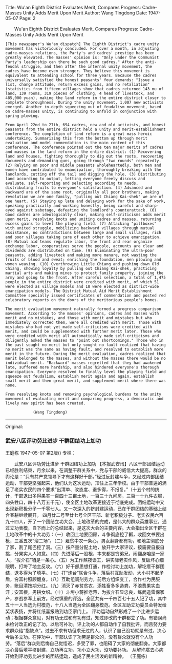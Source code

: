 Title: Wu'an Eighth District Evaluates Merit, Compares Progress: Cadre-Masses Unity Adds Merit Upon Merit
Author: Wang Tingdong
Date: 1947-05-07
Page: 2

　　Wu'an Eighth District Evaluates Merit, Compares Progress:
    Cadre-Masses Unity Adds Merit Upon Merit

    [This newspaper's Wu'an dispatch] The Eighth District's cadre unity movement has victoriously concluded. For over a month, in adjusting cadre-masses relations, the Party's and cadres' prestige has been greatly elevated. The masses' opinion is: "Only under the Communist Party's leadership can there be such good cadres." After the anti-feudal struggle, and then after the internal unity movement, the cadres have become even stronger. They believe this movement is equivalent to attending school for three years. Because the cadres universally satisfied the honest peasants' four demands: "Issue a list, change attitude, return excess gains, and no retaliation" (statistics from fifteen villages show that cadres returned 143 mu of land, 139 rooms, 319 pieces of clothing, 4 head of livestock, and 485,000 yuan), making the land reform in the entire district closer to complete thoroughness. During the unity movement, 1,007 new activists emerged. Another in-depth squeezing out of feudalism movement, based on cadre-masses unity, is continuing to unfold in conjunction with spring plowing.

    From April 22nd to 27th, 694 cadres, new and old activists, and honest peasants from the entire district held a unity and merit-establishment conference. The completion of land reform is a great mass heroic undertaking. Summarizing this from the bottom up through merit evaluation and model commendation is the main content of this conference. The conference pointed out the ten major merits of cadres and masses in the land reform in the entire district: (1) Recovering land and houses, fighting thoroughly to dig out the roots, recovering documents and demanding guns, going through "two rounds" repeatedly. (2) Relying on poor and middle peasants wholeheartedly, both men and women have contributed to emancipation, thoroughly breaking with the landlords, cutting off the tail and digging the hole. (3) Distributing land according to output, letting everyone freely discuss and evaluate, self-reporting and selecting according to needs, distributing fruits to everyone's satisfaction. (4) Advanced and backward are of the same root, originally all poor brothers, making revolution we are one family, "pulling out Chiang Kai-shek" we are of one heart. (5) Staying up late and delaying work for the sake of work, speaking practically and working honestly, being careful and sharp-eyed against sabotage, defeating the landlord's counterattack. (6) Good cadres are ideologically clear, making self-criticisms adds merit upon merit, resolving knots and uniting cadres and masses, returning excess gains to level the playing field. (7) Attacking "pillboxes" with united struggle, mobilizing backward villages through mutual assistance, no contradictions between large and small villages, rich and poor villages taking care of each other to achieve emancipation. (8) Mutual aid teams regulate labor, the front and rear organize exchange labor, cooperatives serve the people, accounts are clear and dividends are distributed on time. (9) Eliminating the ultra-poor peasants, adding livestock and making more manure, not wasting the fruits of blood and sweat; enriching the foundation, men plowing and women weaving. (10) Overthrowing Little Chiang and pushing down Old Chiang, showing loyalty by pulling out Chiang Kai-shek, practicing martial arts and making mines to protect family property, joining the army and going to the front. After careful selection, a total of 1,475 people in the entire district were credited with merit, of which 51 were elected as village models and 18 were elected as district-wide emancipation models. The District Mutual Aid Merit Establishment Committee specially issued certificates of commendation and posted red celebratory reports on the doors of the meritorious people's homes.

    The merit evaluation movement naturally formed a progress comparison movement. According to the masses' opinions, cadres and masses with merit and no mistakes, and those with merit and mistakes but who immediately corrected them, were all credited with merit. Those with mistakes who had not yet made self-criticisms were credited with merit, and could be supplemented with further merit later. Those who were credited with merit all automatically made self-criticisms and diligently asked the masses to "point out shortcomings." Those who in the past sought no merit but only sought no fault realized that having no merit was the same as having fault, and resolved to establish more merit in the future. During the merit evaluation, cadres realized that merit belonged to the masses, and without the masses there would be no individual merit. "Backward" masses regretted that they had awakened late, suffered more hardship, and also hindered everyone's thorough emancipation. Everyone resolved to finally level the playing field and squeeze out feudalism, establish merit again and again, establish small merit and then great merit, and supplement merit where there was none.

    From resolving knots and removing psychological burdens to the unity movement of evaluating merit and comparing progress, a democratic and lively new spirit has been created.

                (Wang Tingdong)



<hr /> 

Original: 


### 武安八区评功劳比进步  干群团结功上加功
王庭栋
1947-05-07
第2版()
专栏：

　　武安八区评功劳比进步
    干群团结功上加功
    【本报武安讯】八区干部团结运动已经胜利结束，月余以来，在调整干群关系中，党与干部的威信大大提高，群众的舆论是：“只有共产党领导下才有这样好干部。”经过反封建斗争，又经过内部团结运动，干部更坚强起来，他们认为这次运动，顶住上三年学校。由于干部普遍的满足了老实农民的四个要求“出清单、改态度、退多得，不报复。”（十五个村的统计，干部退出多得果实一百四十三亩土地，一百三十九间房，三百一十九件衣服，四头牲口，四十八万五千元），使全区土地改革更接近于彻底完成。团结运动中又出现新积极分子一千零七人。又一次深入的挤封建运动，已在干群团结的基础上结合春耕继续展开。
    四月廿二号至廿七号全区干部、新老积极分子、老实农民六百九十四人，开了一个团结立功大会。土地改革的完成，是伟大的群众英雄事业，通过立功表模，自下而上的总结起来，是这次大会的主要内容。大会指出全区干群在土地改革中的十大功劳：（一）收回土地要回房，斗争彻底挖了瓤，收回文书要出枪，三番五次“溜二场”。（二）雇贫中农一条心，男女翻身都有功，和地主彻底分了家，割了尾巴挖了洞。（三）按产量分配土地，放开手大家评议，按需要自报自挑，分果实人人如意。（四）先进落后一股根，本来都是穷弟兄，闹翻身咱是一家人，“拔介石”咱是一条心。（五）为工作熬夜误工，讲实际老实作风，反破坏心细眼明，打垮了地主反攻。（六）好干部思想打通，作检讨功上加功，解圪瘩干群团结，退多得为了填平。（七）打“炮台”联合斗争，落后村互助发动，大小村不起矛盾，穷富村照顾翻身。（八）互助组调剂劳力，前后方组织变工，合作社为民服务，账目清按期分红。（九）消灭了赤贫贫农，添牲畜多多造粪，不浪费果实血汗；安富根，男耕女织。（十）斗垮小蒋推老蒋，为拔介石显忠良，练武造雷保家产，参战参军上前方。经过慎重的评选，全区共有一千四百七十五人记了功，其中五十一人当选为村模范，十八人当选为全区翻身模范。全区互助立功委员会特发给奖状表扬，并将红纸喜报贴到功臣家门上。
    评功运动自然形成了一个比进步运动；根据群众意见，对有功无过和有功有过，知过即改的干群都立了功。有错误尚未检讨改正的记了功，以后可补功。评上功的人都自动作了自我批评，而且努力要求群众给“指缺点”。过去不求有功但求无过的人，认识了自己没功就是有过，决心今后多立功。在评功中，干部认识了功劳是群众的，没有群众就没有个人功劳。“落后”群众则后悔自己觉悟迟，多受了罪，也阻碍了大家的彻底翻身。大家都决心最后填平挤封建，立功再立功，功小立大功，没功要补功。
    从解圪瘩去心病开始到评功劳比进步的团结运动，造成了民主活泼的新精神。
                （王庭栋）
